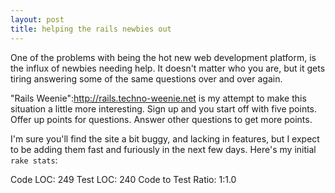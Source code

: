 ```yaml
--- 
layout: post
title: helping the rails newbies out
---
```

One of the problems with being the hot new web development platform, is the influx of newbies needing help.  It doesn't matter who you are, but it gets tiring answering some of the same questions over and over again.

"Rails Weenie":http://rails.techno-weenie.net is my attempt to make this situation a little more interesting.  Sign up and you start off with five points.  Offer up points for questions.  Answer other questions to get more points.  

I'm sure you'll find the site a bit buggy, and lacking in features, but I expect to be adding them fast and furiously in the next few days.  Here's my initial <code>rake stats</code>:

Code LOC: 249
Test LOC: 240
Code to Test Ratio: 1:1.0
